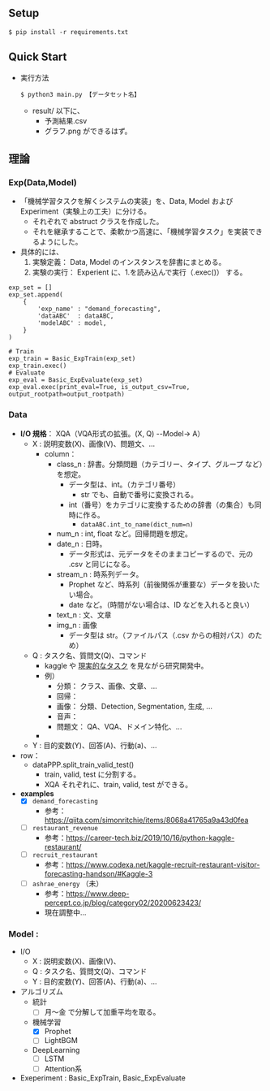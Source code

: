 
## Setup
```
$ pip install -r requirements.txt
```

## Quick Start
- 実行方法
    ```
    $ python3 main.py 【データセット名】
    ```
    - result/ 以下に、
      - 予測結果.csv
      - グラフ.png
    ができるはず。


## 理論
### Exp(Data,Model)
- 「機械学習タスクを解くシステムの実装」を、Data, Model および Experiment（実験上の工夫）に分ける。
  - それぞれで abstruct クラスを作成した。
  - それを継承することで、柔軟かつ高速に、「機械学習タスク」を実装できるようにした。
- 具体的には、
  1. 実験定義： Data, Model のインスタンスを辞書にまとめる。
  2. 実験の実行： Experient に、1.を読み込んで実行（.exec()） する。
```
exp_set = []
exp_set.append(
    {
        'exp_name' : "demand_forecasting",
        'dataABC'  : dataABC,
        'modelABC' : model,
    }
)

# Train
exp_train = Basic_ExpTrain(exp_set)
exp_train.exec()
# Evaluate
exp_eval = Basic_ExpEvaluate(exp_set)
exp_eval.exec(print_eval=True, is_output_csv=True, output_rootpath=output_rootpath)
```

### Data
- **I/O 規格**： XQA（VQA形式の拡張。(X, Q) --Model-> A）
  - X : 説明変数(X)、画像(V)、問題文、...
    - column：
      - class_n  : 辞書。分類問題（カテゴリー、タイプ、グループ など）を想定。
        - データ型は、int。（カテゴリ番号）
          - str でも、自動で番号に変換される。
        - int（番号）をカテゴリに変換するための辞書（の集合）も同時に作る。
          - `dataABC.int_to_name(dict_num=n)`
      - num_n   : int, float など。回帰問題を想定。
      - date_n  : 日時。
        - データ形式は、元データをそのままコピーするので、元の .csv と同じになる。
      - stream_n : 時系列データ。
        - Prophet など、時系列（前後関係が重要な）データを扱いたい場合。
        - date など。（時間がない場合は、ID などを入れると良い）
      - text_n  : 文、文章
      - img_n   : 画像
        - データ型は str。（ファイルパス（.csv からの相対パス）のため）
  - Q : タスク名、質問文(Q)、コマンド
    - kaggle や [現実的なタスク](https://ainow.ai/2020/12/17/246963/) を見ながら研究開発中。
    - 例）
      - 分類： クラス、画像、文章、...
      - 回帰： 
      - 画像： 分類、Detection, Segmentation, 生成, ...
      - 音声： 
      - 問題文： QA、VQA、ドメイン特化、...
    - 
  - Y : 目的変数(Y)、回答(A)、行動(a)、...
- row： 
  - dataPPP.split_train_valid_test()
    - train, valid, test に分割する。
    - XQA それぞれに、train, valid, test ができる。
- **examples**
  - [x] `demand_forecasting`
    - 参考： https://qiita.com/simonritchie/items/8068a41765a9a43d0fea
  - [ ] `restaurant_revenue`
    - 参考：https://career-tech.biz/2019/10/16/python-kaggle-restaurant/
  - [ ] `recruit_restaurant`
    - 参考：https://www.codexa.net/kaggle-recruit-restaurant-visitor-forecasting-handson/#Kaggle-3
  - [ ] `ashrae_energy` （未）
    - 参考：https://www.deep-percept.co.jp/blog/category02/20200623423/
    - 現在調整中...

### Model :
  - I/O
    - X : 説明変数(X)、画像(V)、
    - Q : タスク名、質問文(Q)、コマンド
    - Y : 目的変数(Y)、回答(A)、行動(a)、...
  - アルゴリズム
    - 統計
      - [ ] 月〜金 で分解して加重平均を取る。
    - 機械学習
      - [x] Prophet
      - [ ] LightBGM
    - DeepLearning
      - [ ] LSTM
      - [ ] Attention系

- Exeperiment : Basic_ExpTrain, Basic_ExpEvaluate


